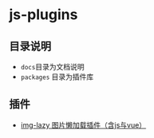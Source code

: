 # js-plugins

## 目录说明

- `docs`目录为文档说明
- `packages` 目录为插件库


## 插件

- [img-lazy 图片懒加载插件（含js与vue）](./packages/img-lazy)